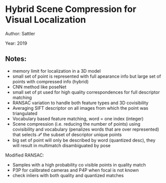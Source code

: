 # Hybrid Scene Compression for Visual Localization

Author: Sattler

Year: 2019

Notes:
---

* memory limit for localization in a 3D model
* small set of point is represented with full apearance info but large set of points with compressed info (hybrid)
* CNN method like poseNet
* small set of pt used for high quality correspondences for full descriptor matching 
* RANSAC variation to handle both feature types and 3D covisibility
* Averaging SIFT descriptor on all images from which the point was triangulated
* Vocabulary based feature matching, word = one index (integer)
* Scene compression (i.e. reducing the number of points) using covisibility and vocabulary (penalizes words that are over represented)
that selects $\mathcal{P'}$ the subset of descriptor unique points
* big set of point will only be described by word (quantized desc), they will result in multimatch disambiguated by pose

Modified RANSAC:
* Samples with a high probability co visible points in quality match
* P3P for calibrated cameras and P4P when focal is not known
* check inliers with both quality and quantized matches